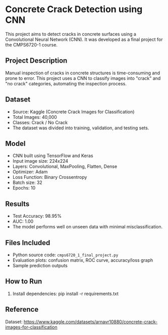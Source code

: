 
# Concrete Crack Detection using CNN

This project aims to detect cracks in concrete surfaces using a Convolutional Neural Network (CNN). It was developed as a final project for the CMPS6720-1 course.

## Project Description

Manual inspection of cracks in concrete structures is time-consuming and prone to error. This project uses a CNN to classify images into "crack" and "no crack" categories, automating the inspection process.

## Dataset

- Source: Kaggle (Concrete Crack Images for Classification)
- Total Images: 40,000
- Classes: Crack / No Crack
- The dataset was divided into training, validation, and testing sets.

## Model

- CNN built using TensorFlow and Keras
- Input image size: 224x224
- Layers: Convolutional, MaxPooling, Flatten, Dense
- Optimizer: Adam
- Loss Function: Binary Crossentropy
- Batch size: 32
- Epochs: 10

## Results

- Test Accuracy: 98.95%
- AUC: 1.00
- The model performs well on unseen data with minimal misclassification.

## Files Included

- Python source code: `cmps6720_1_final_project.py`
- Evaluation plots: confusion matrix, ROC curve, accuracy/loss graph
- Sample prediction outputs


## How to Run

1. Install dependencies:
pip install -r requirements.txt


## Reference

Dataset: https://www.kaggle.com/datasets/arnavr10880/concrete-crack-images-for-classification

